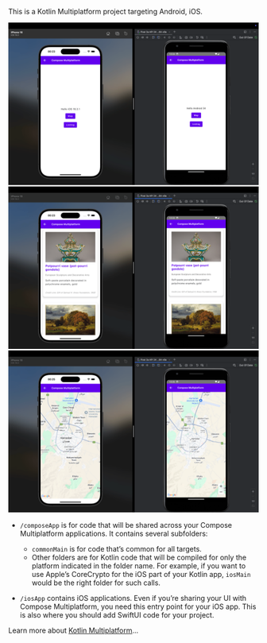 This is a Kotlin Multiplatform project targeting Android, iOS.


![Demo screenshot](https://github.com/mahdizareeii/ComposeMultiplatform/blob/main/screenshot/screen_shot_home_screen.png)
![Demo screenshot](https://github.com/mahdizareeii/ComposeMultiplatform/blob/main/screenshot/screen_shot_listing_screen.png)
![Demo screenshot](https://github.com/mahdizareeii/ComposeMultiplatform/blob/main/screenshot/screen_shot_map_screen.png)



* `/composeApp` is for code that will be shared across your Compose Multiplatform applications.
  It contains several subfolders:
  - `commonMain` is for code that’s common for all targets.
  - Other folders are for Kotlin code that will be compiled for only the platform indicated in the folder name.
    For example, if you want to use Apple’s CoreCrypto for the iOS part of your Kotlin app,
    `iosMain` would be the right folder for such calls.

* `/iosApp` contains iOS applications. Even if you’re sharing your UI with Compose Multiplatform, 
  you need this entry point for your iOS app. This is also where you should add SwiftUI code for your project.


Learn more about [Kotlin Multiplatform](https://www.jetbrains.com/help/kotlin-multiplatform-dev/get-started.html)…
